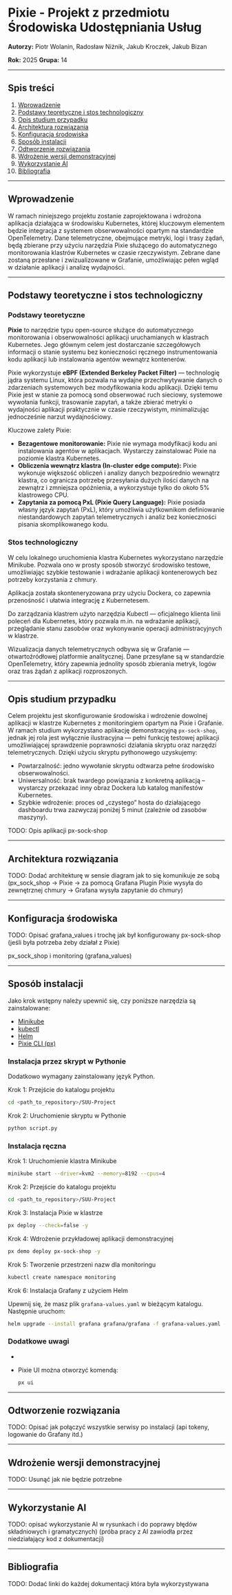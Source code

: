 # Pixie - Projekt z przedmiotu Środowiska Udostępniania Usług

**Autorzy:** Piotr Wolanin, Radosław Niżnik, Jakub Kroczek, Jakub Bizan

**Rok:** 2025 **Grupa:** 14

---

## Spis treści

1.  [Wprowadzenie](#wprowadzenie)  
2.  [Podstawy teoretyczne i stos technologiczny](#podstawy-teoretyczne-i-stos-technologiczny)  
3.  [Opis studium przypadku](#opis-studium-przypadku)  
4.  [Architektura rozwiązania](#architektura-rozwiązania)  
5.  [Konfiguracja środowiska](#konfiguracja-środowiska)  
6.  [Sposób instalacji](#sposób-instalacji)  
7.  [Odtworzenie rozwiązania](#odtworzenie-rozwiązania)
8.  [Wdrożenie wersji demonstracyjnej](wdrożenie-wersji-demonstracyjnej)
9.  [Wykorzystanie AI](#wykorzystanie-ai)
10. [Bibliografia](#bibliografia)

---

## Wprowadzenie

W ramach niniejszego projektu zostanie zaprojektowana i wdrożona aplikacja działająca w środowisku Kubernetes, której kluczowym elementem będzie integracja z systemem obserwowalności opartym na standardzie OpenTelemetry. Dane telemetryczne, obejmujące metryki, logi i trasy żądań, będą zbierane przy użyciu narzędzia Pixie służącego do automatycznego monitorowania klastrów Kubernetes w czasie rzeczywistym. Zebrane dane zostaną przesłane i zwizualizowane w Grafanie, umożliwiając pełen wgląd w działanie aplikacji i analizę wydajności.

---

## Podstawy teoretyczne i stos technologiczny

### Podstawy teoretyczne

**Pixie** to narzędzie typu open-source służące do automatycznego monitorowania i obserwowalności aplikacji uruchamianych w klastrach Kubernetes. Jego głównym celem jest dostarczanie szczegółowych informacji o stanie systemu bez konieczności ręcznego instrumentowania kodu aplikacji lub instalowania agentów wewnątrz kontenerów.

Pixie wykorzystuje **eBPF (Extended Berkeley Packet Filter)** — technologię jądra systemu Linux, która pozwala na wydajne przechwytywanie danych o zdarzeniach systemowych bez modyfikowania kodu aplikacji. Dzięki temu Pixie jest w stanie za pomocą sond obserwować ruch sieciowy, systemowe wywołania funkcji, trasowanie zapytań, a także zbierać metryki o wydajności aplikacji praktycznie w czasie rzeczywistym, minimalizując jednocześnie narzut wydajnościowy.

Kluczowe zalety Pixie:

- **Bezagentowe monitorowanie:** Pixie nie wymaga modyfikacji kodu ani instalowania agentów w aplikacjach. Wystarczy zainstalować Pixie na poziomie klastra Kubernetes.
- **Obliczenia wewnątrz klastra (In-cluster edge compute):** Pixie wykonuje większość obliczeń i analizy danych bezpośrednio wewnątrz klastra, co ogranicza potrzebę przesyłania dużych ilości danych na zewnątrz i zmniejsza opóźnienia, a wykorzystuje tylko do około 5% klastrowego CPU.
- **Zapytania za pomocą PxL (Pixie Query Language):** Pixie posiada własny język zapytań (PxL), który umożliwia użytkownikom definiowanie niestandardowych zapytań telemetrycznych i analiz bez konieczności pisania skomplikowanego kodu.

### Stos technologiczny

W celu lokalnego uruchomienia klastra Kubernetes wykorzystano narzędzie Minikube. Pozwala ono w prosty sposób stworzyć środowisko testowe, umożliwiając szybkie testowanie i wdrażanie aplikacji kontenerowych bez potrzeby korzystania z chmury.

Aplikacja została skonteneryzowana przy użyciu Dockera, co zapewnia przenośność i ułatwia integrację z Kubernetesem.

Do zarządzania klastrem użyto narzędzia Kubectl — oficjalnego klienta linii poleceń dla Kubernetes, który pozwala m.in. na wdrażanie aplikacji, przeglądanie stanu zasobów oraz wykonywanie operacji administracyjnych w klastrze.

Wizualizacja danych telemetrycznych odbywa się w Grafanie — otwartoźródłowej platformie analitycznej. Dane przesyłane są w standardzie OpenTelemetry, który zapewnia jednolity sposób zbierania metryk, logów oraz tras żądań z aplikacji rozproszonych.

---

## Opis studium przypadku

Celem projektu jest skonfigurowanie środowiska i wdrożenie dowolnej aplikacji w klastrze Kubernetes z monitoringiem opartym na Pixie i Grafanie.
W ramach studium wykorzystano aplikację demonstracyjną `px-sock-shop`, jednak jej rola jest wyłącznie ilustracyjna — pełni funkcję testowej aplikacji umożliwiającej sprawdzenie poprawności działania skryptu oraz narzędzi telemetrycznych.
Dzięki użyciu skryptu pythonowego uzyskujemy:
- Powtarzalność: jedno wywołanie skryptu odtwarza pełne środowisko obserwowalności.
- Uniwersalność: brak twardego powiązania z konkretną aplikacją – wystarczy przekazać inny obraz Dockera lub katalog manifestów Kubernetes.
- Szybkie wdrożenie: proces od „czystego” hosta do działającego dashboardu trwa zazwyczaj poniżej 5 minut (zależnie od zasobów maszyny).

TODO: Opis aplikacji px-sock-shop

---

## Architektura rozwiązania

TODO: Dodać architekturę w sensie diagram jak to się komunikuje ze sobą (px_sock_shop -> Pixie -> za pomocą Grafana Plugin Pixie wysyła do zewnętrznej chmury -> Grafana wysyła zapytanie do chmury)

---

## Konfiguracja środowiska

TODO: Opisać grafana_values i trochę jak był konfigurowany px-sock-shop (jeśli była potrzeba żeby działał z Pixie)

px_sock_shop i monitoring (grafana_values)

---

## Sposób instalacji

Jako krok wstępny należy upewnić się, czy poniższe narzędzia są zainstalowane:

- [Minikube](https://minikube.sigs.k8s.io/docs/start/)
- [kubectl](https://kubernetes.io/docs/tasks/tools/)
- [Helm](https://helm.sh/docs/intro/install/)
- [Pixie CLI (px)](https://docs.px.dev/installing-pixie/install-schemes/cli/)

### Instalacja przez skrypt w Pythonie

Dodatkowo wymagany zainstalowany język Python. 

Krok 1: Przejście do katalogu projektu

```bash
cd <path_to_repository>/SUU-Project
```

Krok 2: Uruchomienie skryptu w Pythonie

```bash
python script.py
```

### Instalacja ręczna

Krok 1: Uruchomienie klastra Minikube

```bash
minikube start --driver=kvm2 --memory=8192 --cpus=4
```
Krok 2: Przejście do katalogu projektu

```bash
cd <path_to_repository>/SUU-Project
```

Krok 3: Instalacja Pixie w klastrze

```bash
px deploy --check=false -y
```

Krok 4: Wdrożenie przykładowej aplikacji demonstracyjnej

```bash
px demo deploy px-sock-shop -y
```

Krok 5: Tworzenie przestrzeni nazw dla monitoringu

```bash
kubectl create namespace monitoring
```

Krok 6: Instalacja Grafany z użyciem Helm

Upewnij się, że masz plik `grafana-values.yaml` w bieżącym katalogu. Następnie uruchom:

```bash
helm upgrade --install grafana grafana/grafana -f grafana-values.yaml -n monitoring
```

### Dodatkowe uwagi

-

- Pixie UI można otworzyć komendą:

  ```bash
  px ui
  ```

---

## Odtworzenie rozwiązania

TODO: Opisać jak połączyć wszystkie serwisy po instalacji (api tokeny, logowanie do Grafany itd.)

---

## Wdrożenie wersji demonstracyjnej

TODO: Usunąć jak nie będzie potrzebne

---

## Wykorzystanie AI

TODO: opisać wykorzystanie AI w rysunkach i do poprawy błędów składniowych i gramatycznych) (próba pracy z AI zawiodła przez niedziałający kod z dokumentacji)

---

## Bibliografia

TODO: Dodać linki do każdej dokumentacji która była wykorzystywana
